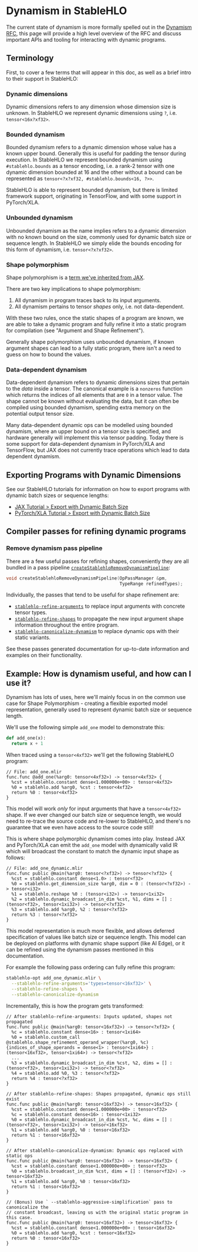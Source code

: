 # Dynamism in StableHLO

The current state of dynamism is more formally spelled out in the
[Dynamism RFC](dynamism-rfc), this page will provide a high level overview of
the RFC and discuss important APIs and tooling for interacting with dynamic
programs.

[dynamism-rfc]:https://github.com/openxla/stablehlo/blob/main/rfcs/20230704-dynamism-101.md

## Terminology

First, to cover a few terms that will appear in this doc, as well as a brief
intro to their support in StableHLO:

### Dynamic dimensions

Dynamic dimensions refers to any dimension whose dimension size is unknown.
In StableHLO we represent dynamic dimensions using `?`, i.e. `tensor<16x?xf32>`.

### Bounded dynamism

Bounded dynamism refers to a dynamic dimension whose value has a known upper
bound. Generally this is useful for padding the tensor during execution.
In StableHLO we represent bounded dynamism using `#stablehlo.bounds` as a
tensor encoding, i.e. a rank-2 tensor with one dynamic dimension bounded at 16
and the other without a bound can be represented as
`tensor<?x?xf32, #stablehlo.bounds<16, ?>>`.

StableHLO is able to represent bounded dynamism, but there is limited framework
support, originating in TensorFlow, and with some support in PyTorch/XLA.

### Unbounded dynamism

Unbounded dynamism as the name implies refers to a dynamic dimension with
no known bound on the size, commonly used for dynamic batch size or sequence
length. In StableHLO we simply elide the bounds encoding for this form of
dynamism, i.e. `tensor<?x?xf32>`.

### Shape polymorphism

Shape polymorphism is a [term we've inherited from JAX](shape-poly).

There are two key implications to shape polymorphism:

1. All dynamism in program traces back to its input arguments.
2. All dynamism pertains to tensor _shapes_ only, i.e. not data-dependent.

With these two rules, once the static shapes of a program are known, we are able
to take a dynamic program and fully refine it into a static program for
compilation (see "Argument and Shape Refinement").

Generally shape polymorphism uses unbounded dynamism, if known argument shapes
can lead to a fully static program, there isn't a need to guess on how to bound
the values.

### Data-dependent dynamism

Data-dependent dynamism refers to dynamic dimensions sizes that pertain to
the _data_ inside a tensor. The canonical example is a `nonzeros` function which
returns the indices of all elements that are `0` in a tensor value. The shape
cannot be known without evaluating the data, but it can often be compiled using
bounded dynamism, spending extra memory on the potential output tensor size.

Many data-dependent dynamic ops can be modelled using bounded dynamism, where an
upper bound on a tensor size is specified, and hardware generally will implement
this via tensor padding. Today there is some support for data-dependent dynamism
in PyTorch/XLA and TensorFlow, but JAX does not currently trace operations which
lead to data dependent dynamism.

[shape-poly]:https://jax.readthedocs.io/en/latest/export/shape_poly.html

## Exporting Programs with Dynamic Dimensions

See our StableHLO tutorials for information on how to export programs with
dynamic batch sizes or sequence lengths:

- [JAX Tutorial > Export with Dynamic Batch Size](jax-export-dynamic)
- [PyTorch/XLA Tutorial > Export with Dynamic Batch Size](pytorch-export-dynamic)

[jax-export-dynamism]:https://openxla.org/stablehlo/tutorials/jax-export#export_with_dynamic_batch_size
[pytorch-export-dynamic]:(https://openxla.org/stablehlo/tutorials/pytorch-export#export_with_dynamic_batch_dimension)

## Compiler passes for refining dynamic programs

### Remove dynamism pass pipeline

There are a few useful passes for refining shapes, conveniently they are all
bundled in a pass pipeline [`createStablehloRemoveDynamismPipeline`](https://github.com/openxla/stablehlo/blob/ff13c96e56b73c62dcbb5b34b69f5ece9e71322f/stablehlo/transforms/Passes.h#L134):

```c++
void createStablehloRemoveDynamismPipeline(OpPassManager &pm,
                                           TypeRange refinedTypes);
```

Individually, the passes that tend to be useful for shape refinement are:

- [`stablehlo-refine-arguments`][refine-arguments] to replace input arguments
  with concrete tensor types.
- [`stablehlo-refine-shapes`][refine-shapes] to propagate the new input argument
  shape information throughout the entire program.
- [`stablehlo-canonicalize-dynamism`][canonicalize-dynamism] to replace dynamic
  ops with their static variants.

See these passes generated documentation for up-to-date information and examples
on their functionality.

[canonicalize-dynamism]:https://openxla.org/stablehlo/generated/stablehlo_passes#-stablehlo-canonicalize-dynamism
[refine-arguments]:https://openxla.org/stablehlo/generated/stablehlo_passes#-stablehlo-refine-arguments
[refine-shapes]:https://openxla.org/stablehlo/generated/stablehlo_passes#-stablehlo-refine-shapes

## Example: How is dynamism useful, and how can I use it?

Dynamism has lots of uses, here we'll mainly focus in on the common use case for
Shape Polymorphism - creating a flexible exported model representation,
generally used to represent dynamic batch size or sequence length.

We'll use the following simple `add_one` model to demonstrate this:

```py
def add_one(x):
  return x + 1
```

When traced using a `tensor<4xf32>` we'll get the following StableHLO program:

```mlir
// File: add_one.mlir
func.func @add_one(%arg0: tensor<4xf32>) -> tensor<4xf32> {
  %cst = stablehlo.constant dense<1.000000e+00> : tensor<4xf32>
  %0 = stablehlo.add %arg0, %cst : tensor<4xf32>
  return %0 : tensor<4xf32>
}
```

This model will work _only_ for input arguments that have a `tensor<4xf32>`
shape. If we ever changed our batch size or sequence length, we would need to
re-trace the source code and re-lower to StableHLO, and there's no guarantee
that we even have access to the source code still!

This is where shape polymorphic dynamism comes into play. Instead JAX and
PyTorch/XLA can emit the `add_one` model with dynamically valid IR which
will broadcast the constant to match the dynamic input shape as follows:

```mlir
// File: add_one_dynamic.mlir
func.func public @main(%arg0: tensor<?xf32>) -> tensor<?xf32> {
  %cst = stablehlo.constant dense<1.0> : tensor<f32>
  %0 = stablehlo.get_dimension_size %arg0, dim = 0 : (tensor<?xf32>) -> tensor<i32>
  %1 = stablehlo.reshape %0 : (tensor<i32>) -> tensor<1xi32>
  %2 = stablehlo.dynamic_broadcast_in_dim %cst, %1, dims = [] : (tensor<f32>, tensor<1xi32>) -> tensor<?xf32>
  %3 = stablehlo.add %arg0, %2 : tensor<?xf32>
  return %3 : tensor<?xf32>
}
```

This model representation is much more flexible, and allows deferred
specification of values like batch size or sequence length. This model can be
deployed on platforms with dynamic shape support (like AI Edge), or it can be
refined using the dynamism passes mentioned in this documentation.

For example the following pass ordering can fully refine this program:

```sh
stablehlo-opt add_one_dynamic.mlir \
  --stablehlo-refine-arguments='types=tensor<16xf32>' \
  --stablehlo-refine-shapes \
  --stablehlo-canonicalize-dynamism
```

Incrementally, this is how the program gets transformed:

```mlir
// After stablehlo-refine-arguments: Inputs updated, shapes not propagated
func.func public @main(%arg0: tensor<16xf32>) -> tensor<?xf32> {
  %c = stablehlo.constant dense<16> : tensor<1xi64>
  %0 = stablehlo.custom_call @stablehlo.shape_refinement_operand_wrapper(%arg0, %c) {indices_of_shape_operands = dense<1> : tensor<1xi64>} : (tensor<16xf32>, tensor<1xi64>) -> tensor<?xf32>
  ...
  %3 = stablehlo.dynamic_broadcast_in_dim %cst, %2, dims = [] : (tensor<f32>, tensor<1xi32>) -> tensor<?xf32>
  %4 = stablehlo.add %0, %3 : tensor<?xf32>
  return %4 : tensor<?xf32>
}

// After stablehlo-refine-shapes: Shapes propagated, dynamic ops still exist
func.func public @main(%arg0: tensor<16xf32>) -> tensor<16xf32> {
  %cst = stablehlo.constant dense<1.000000e+00> : tensor<f32>
  %c = stablehlo.constant dense<16> : tensor<1xi32>
  %0 = stablehlo.dynamic_broadcast_in_dim %cst, %c, dims = [] : (tensor<f32>, tensor<1xi32>) -> tensor<16xf32>
  %1 = stablehlo.add %arg0, %0 : tensor<16xf32>
  return %1 : tensor<16xf32>
}

// After stablehlo-canonicalize-dynamism: Dynamic ops replaced with static ops
func.func public @main(%arg0: tensor<16xf32>) -> tensor<16xf32> {
  %cst = stablehlo.constant dense<1.000000e+00> : tensor<f32>
  %0 = stablehlo.broadcast_in_dim %cst, dims = [] : (tensor<f32>) -> tensor<16xf32>
  %1 = stablehlo.add %arg0, %0 : tensor<16xf32>
  return %1 : tensor<16xf32>
}

// (Bonus) Use ` --stablehlo-aggressive-simplification` pass to canonicalize the
// constant broadcast, leaving us with the original static program in this case.
func.func public @main(%arg0: tensor<16xf32>) -> tensor<16xf32> {
  %cst = stablehlo.constant dense<1.000000e+00> : tensor<16xf32>
  %0 = stablehlo.add %arg0, %cst : tensor<16xf32>
  return %0 : tensor<16xf32>
}
```
